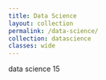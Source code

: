 ```yaml
---
title: Data Science
layout: collection
permalink: /data-science/
collection: datascience
classes: wide
---
```

data science 15